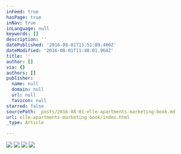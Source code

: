 ```yaml
---
inFeed: true
hasPage: true
inNav: true
inLanguage: null
keywords: []
description: ''
datePublished: '2016-08-01T11:51:09.400Z'
dateModified: '2016-08-01T11:48:01.968Z'
title: ''
author: []
via: {}
authors: []
publisher:
  name: null
  domain: null
  url: null
  favicon: null
starred: false
sourcePath: _posts/2016-08-01-elle-apartments-marketing-book.md
url: elle-apartments-marketing-book/index.html
_type: Article

---
```

![](https://the-grid-user-content.s3-us-west-2.amazonaws.com/6beb6e79-94b1-4dd8-99b1-70fabfb356d6.jpg)
![](https://the-grid-user-content.s3-us-west-2.amazonaws.com/718ff5cd-30b3-41d1-b1d5-2f04c0d70076.jpg)
![](https://the-grid-user-content.s3-us-west-2.amazonaws.com/66e252fc-3223-4da9-ad84-aec0f3f66a95.jpg)
![](https://the-grid-user-content.s3-us-west-2.amazonaws.com/624eb89e-3591-445d-88b1-84cf87044dbf.jpg)